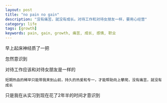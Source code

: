 ```yaml
---
layout: post
title: "no pain no gain"
description: "没有痛苦，就没有成长。对待工作和对待女朋友一样，要用心经营"
category: life
tags: [growth]
keywords: pain, gain, growth, 痛苦, 成长, 感情, 职业
---
```

早上起床神经质了一把

忽然意识到

对待工作应该和对待女朋友是一样的

    短期热血的稀罕只能带我来到山前，持久的热爱和专一，才能帮助向上攀爬，没有痛苦，就没有成长

只是我在从实习到现在花了2年半的时间才意识到
